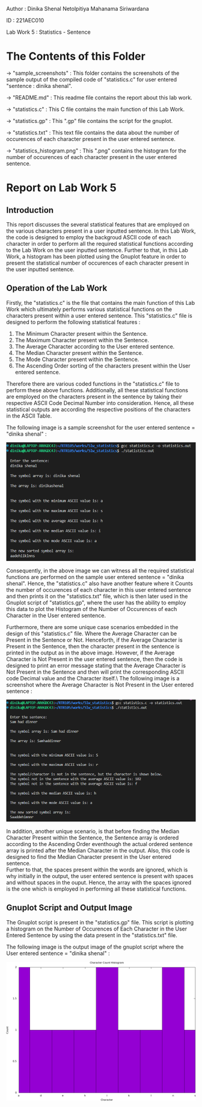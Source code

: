 Author : Dinika Shenal Netolpitiya Mahanama Siriwardana

ID : 221AEC010

Lab Work 5 : Statistics - Sentence

# The Contents of this Folder

-> "sample_screenshots" : This folder contains the screenshots of the sample output of the compiled code of "statistics.c" for user entered "sentence : dinika shenal".

-> "README.md" : This readme file contains the report about this lab work.

-> "statistics.c" : This C file contains the main function of this Lab Work.

-> "statistics.gp" : This ".gp" file contains the script for the gnuplot.

-> "statistics.txt" : This text file contains the data about the number of occurences of each character present in the user entered sentence.

-> "statistics_histogram.png" : This ".png" contains the histogram for the number of occurences of each character present in the user entered sentence.

# Report on Lab Work 5

## Introduction

This report discusses the several statistical features that are employed on the various characters present in a user inputted sentence. In this Lab Work, the code is designed to employ the backgroud ASCII code of each character in order to perform all the required statistical functions according to the Lab Work on the user inputted sentence. Further to that, in this Lab Work, a histogram has been plotted using the Gnuplot feature in order to present the statistical number of occurences of each character present in the user inputted sentence.

## Operation of the Lab Work

Firstly, the "statistics.c" is the file that contains the main function of this Lab Work which ultimately performs various statistical functions on the characters present within a user entered sentence. This "statistics.c" file is designed to perform the following statistical features :

   1) The Minimum Character present within the Sentence. 
   2) The Maximum Character present within the Sentence. 
   3) The Average Character according to the User entered sentence. 
   4) The Median Character present within the Sentence. 
   5) The Mode Character present within the Sentence. 
   6) The Ascending Order sorting of the characters present within the User entered sentence. 
                       
Therefore there are various coded functions in the "statistics.c" file to perform these above functions. Additionally, all these statistical functions are employed on the characters present in the sentence by taking their respective ASCII Code Decimal Number into consideration. Hence, all these statistical outputs are according the respective positions of the characters in the ASCII Table.

The following image is a sample screenshot for the user entered sentence = "dinika shenal" :

![](sample_screenshots/final_output.png)

Consequently, in the above image we can witness all the required statistical functions are performed on the sample user entered sentence = "dinika shenal". Hence, the "statistics.c" also have another feature where it Counts the number of occurences of each character in this user entered sentence and then prints it on the "statistics.txt" file, which is then later used in the Gnuplot script of "statistics.gp", where the user has the ability to employ this data to plot the Histogram of the Number of Occurences of each Character in the User entered sentence.

Furthermore, there are some unique case scenarios embedded in the design of this "statistics.c" file. Where the Average Character can be Present in the Sentence or Not. Henceforth, if the Average Character is Present in the Sentence, then the character present in the sentence is printed in the output as in the above image. However, if the Average Character is Not Present in the user entered sentence, then the code is designed to print an error message stating that the Average Character is Not Present in the Sentence and then will print the corresponding ASCII code Decimal value and the Character itself.\ 
The following image is a screenshot where the Average Character is Not Present in the User entered sentence : 

![](sample_screenshots/not_in_array.png)

In addition, another unique scenario, is that before finding the Median Character Present within the Sentence, the Sentence array is ordered according to the Ascending Order eventhough the actual ordered sentence array is printed after the Median Character in the output. Also, this code is designed to find the Median Character present in the User entered sentence. \
Further to that, the spaces present within the words are ignored, which is why initially in the output, the user entered sentence is present with spaces and without spaces in the ouput. Hence, the array with the spaces ignored is the one which is employed in performing all these statistical functions.

## Gnuplot Script and Output Image

The Gnuplot script is present in the "statistics.gp" file. This script is plotting a histogram on the Number of Occurences of Each Character in the User Entered Sentence by using the data present in the "statistics.txt" file. 

The following image is the output image of the gnuplot script where the User entered sentence = "dinika shenal" :

![](statistics_histogram.png)
